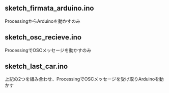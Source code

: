 ## sketch_firmata_arduino.ino
ProcessingからArduinoを動かすのみ

## sketch_osc_recieve.ino
ProcessingでOSCメッセージを動かすのみ

## sketch_last_car.ino
上記の2つを組み合わせ、ProcessingでOSCメッセージを受け取りArduinoを動かす